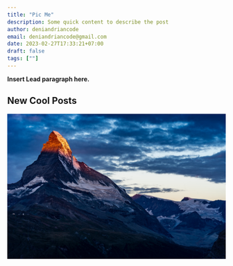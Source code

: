 ```yaml
---
title: "Pic Me"
description: Some quick content to describe the post
author: deniandriancode
email: deniandriancode@gmail.com
date: 2023-02-27T17:33:21+07:00
draft: false
tags: [""]
---
```


**Insert Lead paragraph here.**

## New Cool Posts

![myimage](./img.jpg)

